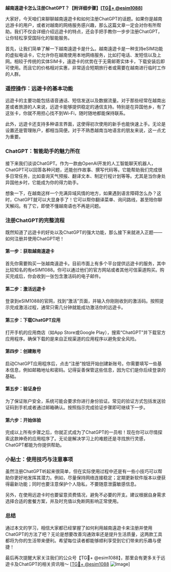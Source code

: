 **越南遠遊卡怎么注册ChatGPT？【附详细步骤】[[TG💪+ @esim1088](https://t.me/s/esim1088)]**

大家好，今天咱们来聊聊越南遠遊卡和如何注册ChatGPT的话题。如果你是越南远游卡的用户，或者对越南的网络服务感兴趣，那么这篇文章一定会对你有所帮助。我们不仅会详细介绍远遊卡的特点，还会手把手教你一步步注册ChatGPT，让你轻松享受国际化的智能服务。

首先，让我们简单了解一下越南遠遊卡是什么。越南遠遊卡是一种支持eSIM功能的虚拟电话卡，它允许你在越南使用本地网络服务，比如打电话、发短信以及上网。相较于传统的实体SIM卡，遠遊卡的优势在于无需邮寄实体卡，下载安装后即可使用。而且它的价格相对实惠，非常适合短期旅行者或需要在越南进行临时工作的人群。

### 遥控操作：远遊卡的基本功能

远遊卡的主要功能包括语音通话、短信发送以及数据流量。对于那些经常在越南出差或者旅游的人来说，远遊卡能够提供稳定的通信支持。特别是在异国他乡，有了这张卡，你就不用担心找不到Wi-Fi，随时随地都能保持联系。

此外，远遊卡还支持多种语言界面，这使得初次使用的新手也能快速上手。无论是设置还是管理账户，都相当简便。对于不熟悉越南当地语言的朋友来说，这一点尤为重要。

### ChatGPT：智能助手的魅力所在

接下来我们谈谈ChatGPT。作为一款由OpenAI开发的人工智能聊天机器人，ChatGPT可以回答各种问题，还能创作故事、撰写代码等。它能帮助我们完成很多日常任务，比如查询天气预报、翻译文本、制定行程计划等等。尤其是当你身处异国他乡时，它能成为你的得力助手。

想象一下，在越南这样一个充满异域风情的地方，如果遇到语言障碍怎么办？这时，ChatGPT就可以大显身手了！它可以帮你翻译菜单、询问路线，甚至陪你聊天解闷。有了它，即使不懂越南语也不再是问题。

### 注册ChatGPT的完整流程

既然知道了远遊卡的好处以及ChatGPT的强大功能，那么接下来就进入正题——如何注册并使用ChatGPT吧！

#### 第一步：获取越南遠遊卡

首先你需要购买一张越南遠遊卡。目前市面上有多个平台提供远遊卡的服务，其中比较知名的有eSIM1088。你可以通过他们的官方网站或者其他可信渠道购买。购买完成后，你会收到一张包含激活码的电子邮件。

#### 第二步：激活远遊卡

登录到eSIM1088的官网，找到“激活”页面，并输入你刚刚收到的激活码。按照提示完成激活过程，通常只需几分钟就能成功激活你的远遊卡。

#### 第三步：下载ChatGPT应用

打开手机的应用商店（如App Store或Google Play），搜索“ChatGPT”并下载官方应用程序。确保下载的是来自正规渠道的应用程序以避免安全风险。

#### 第四步：创建账号

启动ChatGPT应用程序后，点击“注册”按钮开始创建新账号。你需要填写一些基本信息，例如邮箱地址和密码。记得妥善保管这些信息，因为它们是你后续登录的基础。

#### 第五步：验证身份

为了保证账户安全，系统可能会要求你进行身份验证。常见的验证方式包括发送验证码到手机或者通过邮箱确认。按照指示完成验证步骤即可继续下一步。

#### 第六步：开始体验

完成以上所有步骤之后，你就正式成为了ChatGPT的一员啦！现在你可以尽情探索这款神奇的应用程序了。无论是解决学习上的难题还是寻找旅行灵感，ChatGPT都能为你提供帮助。

### 小贴士：使用技巧与注意事项

虽然注册ChatGPT听起来很简单，但在实际使用过程中还是有一些小技巧可以帮助你更好地发挥其潜力。例如，尽量保持网络连接稳定；定期更新软件版本以便获得最新功能；同时也要注意保护个人隐私，不要随意泄露敏感信息。

另外，在使用远遊卡时也要留意资费情况，避免不必要的开支。建议根据自身需求选择合适的套餐方案，并及时充值以免断网影响正常使用。

### 总结

通过本文的学习，相信大家都已经掌握了如何利用越南遠遊卡来注册并使用ChatGPT的方法了吧？无论是想要改善沟通效率还是提升生活质量，这两款工具都将为你的生活带来便利。希望每位读者都能够顺利享受到它们带来的乐趣与便捷！

最后再次提醒大家关注我们的公众号【TG💪+ @esim1088】，那里会有更多关于远遊卡及ChatGPT的相关资讯哦～ [[TG💪+ @esim1088](https://t.me/s/esim1088) ![Image](https://i.postimg.cc/4NQfJmqS/Snipaste-2025-05-13-00-14-12.png)]